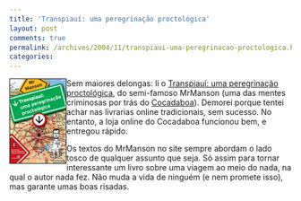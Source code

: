 ```yaml
---
title: 'Transpiauí: uma peregrinação proctológica'
layout: post
comments: true
permalink: /archives/2004/11/transpiaui-uma-peregrinacao-proctologica.html/
categories:
---
```

<img src="/img/blig/transpiaui.jpg" border=1 align="left" alt="capa de Transpiauí: uma peregrinação proctológica">Sem maiores delongas: li o <a href="http://www.virtuastore.com.br/lojas.asp?IdSeguro=683406717&#038;loja=2&#038;link=VerProduto&#038;Produto=53001" >Transpiauí: uma peregrinação proctológica</a>, do semi-famoso MrManson (uma das mentes criminosas por trás do <a href="http://www.cocadaboa.com" >Cocadaboa</a>). Demorei porque tentei achar nas livrarias online tradicionais, sem sucesso. No entanto, a loja online do Cocadaboa funcionou bem, e entregou rápido.

Os textos do MrManson no site sempre abordam o lado tosco de qualquer assunto que seja. Só assim para tornar interessante um livro sobre uma viagem ao meio do nada, na qual o autor nada fez. Não muda a vida de ninguém (e nem promete isso), mas garante umas boas risadas.
